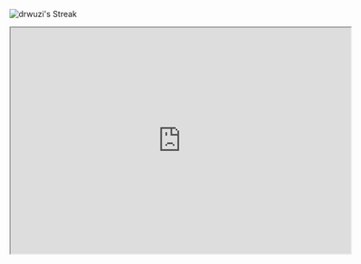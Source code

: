 ![drwuzi's Streak](https://github-readme-streak-stats.herokuapp.com/?user=drwuzi&theme=bear&hide_border=true)

<iframe src="https://ui.catppuccin.com/" width="600" height="400"></iframe>
